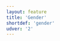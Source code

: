 ```yaml
---
layout: feature
title: 'Gender'
shortdef: 'gender'
udver: '2'
---
```

<!-- Interlanguage links updated Út zář 29 20:23:08 CEST 2020 -->
